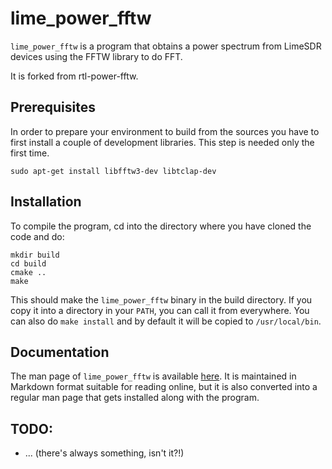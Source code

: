 # lime\_power\_fftw

`lime_power_fftw` is a program that obtains a power spectrum from LimeSDR
devices using the FFTW library to do FFT.

It is forked from rtl-power-fftw.

## Prerequisites

In order to prepare your environment to build from the sources you have to first install a couple of development libraries.
This step is needed only the first time.

    sudo apt-get install libfftw3-dev libtclap-dev

## Installation

To compile the program, cd into the directory where you have cloned the code
and do:

    mkdir build
    cd build
    cmake ..
    make

This should make the `lime_power_fftw` binary in the build directory.
If you copy it into a directory in your `PATH`, you can call it from everywhere.
You can also do `make install` and by default it will be copied to `/usr/local/bin`.

## Documentation

The man page of `lime_power_fftw` is available [here](doc/lime_power_fftw.1.md).
It is maintained in Markdown format suitable for reading online, but it is
also converted into a regular man page that gets installed along with the
program.

## TODO:

  - ... (there's always something, isn't it?!)

